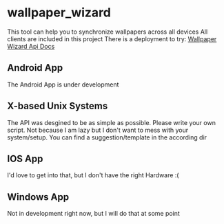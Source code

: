 # wallpaper_wizard
This tool can help you to synchronize wallpapers across all devices
All clients are included in this project
There is a deployment to try: [Wallpaper Wizard Api Docs](https://ww.keefer.de/api-docs)

## Android App
The Android App is under development

## X-based Unix Systems
The API was desgined to be as simple as possible. Please write your own script. Not because I am lazy but I don't want to mess with your system/setup.
You can find a suggestion/template in the according dir

## IOS App
I'd love to get into that, but I don't have the right Hardware :(

## Windows App
Not in development right now, but I will do that at some point
